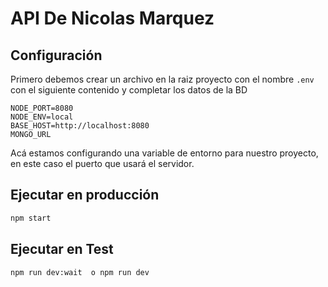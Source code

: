 # API De Nicolas Marquez

## Configuración

Primero debemos crear un archivo en la raiz proyecto con el nombre `.env` con el siguiente contenido y completar los datos de la BD

```
NODE_PORT=8080
NODE_ENV=local
BASE_HOST=http://localhost:8080
MONGO_URL
```

Acá estamos configurando una variable de entorno para nuestro proyecto, en este caso el puerto que usará el servidor.

## Ejecutar en producción

```sh
npm start
```

## Ejecutar en Test

```sh
npm run dev:wait  o npm run dev
```
